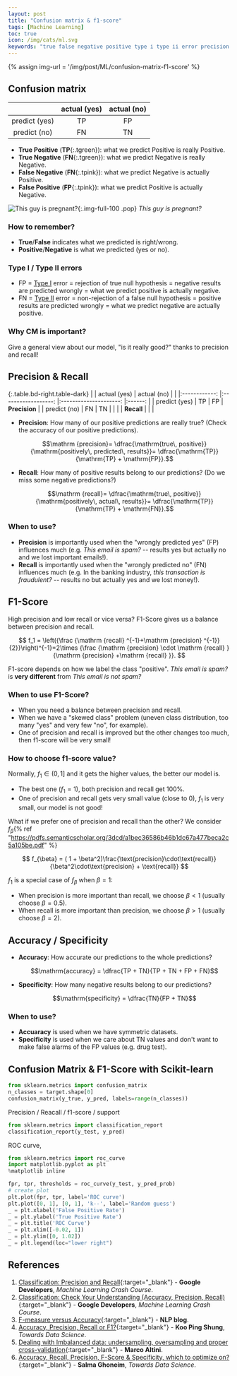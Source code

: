 ```yaml
---
layout: post
title: "Confusion matrix & f1-score"
tags: [Machine Learning]
toc: true
icon: /img/cats/ml.svg
keywords: "true false negative positive type i type ii error precision recall f1 score email spam bank transaction is fraudulent skewed class accuracy specificity prediction support ROC curve machine learning crash course google developers Koo Ping Shung Marco Altini Salma Ghoneim Towards Data Science NLP blog"
---
```


{% assign img-url = '/img/post/ML/confusion-matrix-f1-score' %}

## Confusion matrix

|              	|    actual (yes)   	|      actual (no)     	|
|:------------:	|:------------------:	|:---------------------:	|
| predict (yes) 	| <span class="tgreen-light">TP</span>	| <span class="tpink-light">FP</span>	|
|  predict (no) 	| <span class="tpink-light">FN</span> 	|   <span class="tgreen-light">TN</span>   	|

<div class="columns-2" markdown="1">
<div markdown="1">

- **True Positive** (**TP**{:.tgreen}): what we predict Positive is really Positive.
- **True Negative** (**FN**{:.tgreen}): what we predict Negative is really Negative.
- **False Negative** (**FN**{:.tpink}): what we predict Negative is actually Positive.
- **False Positive** (**FP**{:.tpink}): what we predict Positive is actually Negative.
</div>

![This guy is pregnant?]({{img-url}}/cm_ex.png){:.img-full-100 .pop}
*This guy is pregnant?*
</div>

### How to remember?

- **True**/**False** indicates what we predicted is right/wrong.
- **Positive**/**Negative** is what we predicted (yes or no).

### Type I / Type II errors

- FP = [Type I](https://en.wikipedia.org/wiki/Type_I_and_type_II_errors) error = rejection of true null hypothesis = negative results are predicted wrongly = what we predict positive is actually negative.
- FN = [Type II](https://en.wikipedia.org/wiki/Type_I_and_type_II_errors) error = non-rejection of a false null hypothesis = positive results are predicted wrongly = what we predict negative are actually positive.

### Why CM is important?

Give a general view about our model, "is it really good?" thanks to precision and recall!

## Precision & Recall

{:.table.bd-right.table-dark}
|              	|    actual (yes)   	|      actual (no)     	|        	|
|:------------:	|:------------------:	|:---------------------:	|:------:	|
| predict (yes) 	| <span class="tgreen-light">TP</span>	| <span class="tpink-light">FP</span>	| **Precision** 	|
|  predict (no) 	| <span class="tpink-light">FN</span> 	|   <span class="tgreen-light">TN</span>   	|        	|
|              	|      **Recall**     	|                       	|        	|

- **Precision**: How many of our positive predictions are really true? (Check the accuracy of our positive predictions).

	$$\mathrm {precision}= \dfrac{\mathrm{true\, positive}}{\mathrm{positively\, predicted\, results}}= \dfrac{\mathrm{TP}}{\mathrm{TP} + \mathrm{FP}}.$$
- **Recall**: How many of positive results belong to our predictions? (Do we miss some negative predictions?)

	$$\mathrm {recall}= \dfrac{\mathrm{true\, positive}}{\mathrm{positively\, actual\, results}}= \dfrac{\mathrm{TP}}{\mathrm{TP} + \mathrm{FN}}.$$

### When to use?

- **Precision** is importantly used when the "wrongly predicted yes" (FP) influences much (e.g. *This email is spam?* -- results yes but actually no and we lost important emails!).
- **Recall** is importantly used when the "wrongly predicted no" (FN) influences much (e.g. In the banking industry, *this transaction is fraudulent?* -- results no but actually yes and we lost money!).

## F1-Score

High precision and low recall or vice versa? F1-Score gives us a balance between precision and recall.

$$
f_1 = \left({\frac {\mathrm {recall} ^{-1}+\mathrm {precision} ^{-1}}{2}}\right)^{-1}=2\times {\frac {\mathrm {precision} \cdot \mathrm {recall} }{\mathrm {precision} +\mathrm {recall} }}.
$$

F1-score depends on how we label the class "positive". *This email is spam?* is **very different** from *This email is not spam?*

### When to use F1-Score?

- When you need a balance between precision and recall.
- When we have a "skewed class" problem (uneven class distribution, too many "yes" and very few "no", for example).
- One of precision and recall is improved but the other changes too much, then f1-score will be very small!

### How to choose f1-score value?

Normally, $f_1\in (0,1]$ and it gets the higher values, the better our model is.

- The best one ($f_1=1$), both precision and recall get $100\%$.
- One of precision and recall gets very small value (close to 0), $f_1$ is very small, our model is not good!

What if we prefer one of precision and recall than the other? We consider $f_{\beta}${% ref "https://pdfs.semanticscholar.org/3dcd/a1bec36586b46b1dc67a477beca2c5a105be.pdf" %}

$$
f_{\beta} = ( 1 + \beta^2)\frac{\text{precision}\cdot\text{recall}}{\beta^2\cdot\text{precision} + \text{recall}}
$$

$f_1$ is a special case of $f_{\beta}$ when $\beta=1$:

- When precision is more important than recall, we choose $\beta < 1$ (usually choose $\beta=0.5$).
- When recall is more important than precision, we choose $\beta > 1$ (usually choose $\beta=2$).

## Accuracy / Specificity

- **Accuracy**: How accurate our predictions to the whole predictions?

	$$\mathrm{accuracy} = \dfrac{TP + TN}{TP + TN + FP + FN}$$
- **Specificity**: How many negative results belong to our predictions?

	$$\mathrm{specificity} = \dfrac{TN}{FP + TN}$$

### When to use?

- **Accuaracy** is used when we have symmetric datasets.
- **Specificity** is used when we care about TN values and don't want to make false alarms of the FP values (e.g. drug test).

## Confusion Matrix & F1-Score with Scikit-learn

~~~ python
from sklearn.metrics import confusion_matrix
n_classes = target.shape[0]
confusion_matrix(y_true, y_pred, labels=range(n_classes))
~~~

Precision / Reacall / f1-score / support

~~~ python
from sklearn.metrics import classification_report
classification_report(y_test, y_pred)
~~~

ROC curve,

~~~ python
from sklearn.metrics import roc_curve
import matplotlib.pyplot as plt
%matplotlib inline

fpr, tpr, thresholds = roc_curve(y_test, y_pred_prob)
# create plot
plt.plot(fpr, tpr, label='ROC curve')
plt.plot([0, 1], [0, 1], 'k--', label='Random guess')
_ = plt.xlabel('False Positive Rate')
_ = plt.ylabel('True Positive Rate')
_ = plt.title('ROC Curve')
_ = plt.xlim([-0.02, 1])
_ = plt.ylim([0, 1.02])
_ = plt.legend(loc="lower right")
~~~

## References

1. [Classification: Precision and Recall](https://developers.google.com/machine-learning/crash-course/classification/precision-and-recall){:target="_blank"} - **Google Developers**, *Machine Learning Crash Course*.
2. [Classification: Check Your Understanding (Accuracy, Precision, Recall)](https://developers.google.com/machine-learning/crash-course/classification/check-your-understanding-accuracy-precision-recall){:target="_blank"} - **Google Developers**, *Machine Learning Crash Course*.
3. [F-measure versus Accuracy](https://nlpers.blogspot.com/2007/10/f-measure-versus-accuracy.html){:target="_blank"} - **NLP blog**.
4. [Accuracy, Precision, Recall or F1?](https://towardsdatascience.com/accuracy-precision-recall-or-f1-331fb37c5cb9){:target="_blank"} - **Koo Ping Shung**, *Towards Data Science*.
5. [Dealing with Imbalanced data: undersampling, oversampling and proper cross-validation](https://www.marcoaltini.com/blog/dealing-with-imbalanced-data-undersampling-oversampling-and-proper-cross-validation#){:target="_blank"} - **Marco Altini**.
6. [Accuracy, Recall, Precision, F-Score & Specificity, which to optimize on?](https://towardsdatascience.com/accuracy-recall-precision-f-score-specificity-which-to-optimize-on-867d3f11124){:target="_blank"} - **Salma Ghoneim**, *Towards Data Science*.